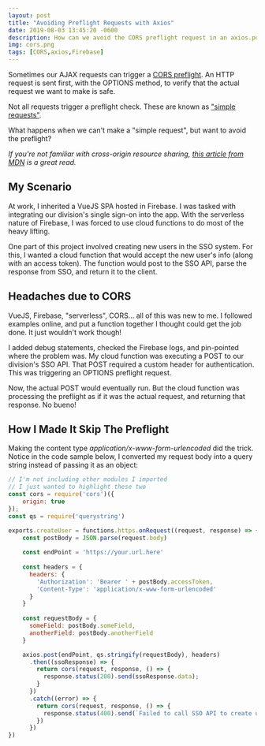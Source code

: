```yaml
---
layout: post
title: "Avoiding Preflight Requests with Axios"
date: 2019-08-03 13:45:20 -0600
description: How can we avoid the CORS preflight request in an axios.post()?
img: cors.png
tags: [CORS,axios,Firebase]
---
```


Sometimes our AJAX requests can trigger a [CORS preflight](https://developer.mozilla.org/en-US/docs/Web/HTTP/CORS#Preflighted_requests). An HTTP request is sent first, with the OPTIONS method, to verify that the actual request we want to make is safe. 

Not all requests trigger a preflight check. These are known as ["simple requests"](https://developer.mozilla.org/en-US/docs/Web/HTTP/CORS#Simple_requests).

What happens when we can't make a "simple request", but want to avoid the preflight?

_If you're not familiar with cross-origin resource sharing, [this article from MDN](https://developer.mozilla.org/en-US/docs/Web/HTTP/CORS) is a great read._

## My Scenario
At work, I inherited a VueJS SPA hosted in Firebase. I was tasked with integrating our division's single sign-on into the app. With the serverless nature of Firebase, I was forced to use cloud functions to do most of the heavy lifting.

One part of this project involved creating new users in the SSO system. For this, I wanted a cloud function that would accept the new user's info (along with an access token). The function would post to the SSO API, parse the response from SSO, and return it to the client.

## Headaches due to CORS
VueJS, Firebase, "serverless", CORS... all of this was new to me. I followed examples online, and put a function together I thought could get the job done. It just wouldn't work though!

I added debug statements, checked the Firebase logs, and pin-pointed where the problem was. My cloud function was executing a POST to our division's SSO API. That POST required a custom header for authentication. This was triggering an OPTIONS preflight request.

Now, the actual POST would eventually run. But the cloud function was processing the preflight as if it was the actual request, and returning that response. No bueno!

## How I Made It Skip The Preflight
Making the content type *application/x-www-form-urlencoded* did the trick. Notice in the code sample below, I converted my request body into a query string instead of passing it as an object:

```js
// I'm not including other modules I imported
// I just wanted to highlight these two
const cors = require('cors')({
    origin: true
});
const qs = require('querystring')

exports.createUser = functions.https.onRequest((request, response) => {
    const postBody = JSON.parse(request.body)
    
    const endPoint = 'https://your.url.here'
    
    const headers = {
      headers: {
        'Authorization': 'Bearer ' + postBody.accessToken,
        'Content-Type': 'application/x-www-form-urlencoded'
      }
    }
    
    const requestBody = {
      someField: postBody.someField,
      anotherField: postBody.anotherField
    }

    axios.post(endPoint, qs.stringify(requestBody), headers)
      .then((ssoResponse) => {
        return cors(request, response, () => {
          response.status(200).send(ssoResponse.data);
        }
      })
      .catch((error) => {
        return cors(request, response, () => {
          response.status(400).send(`Failed to call SSO API to create user: ${error}`);
        })
      })
})
```
